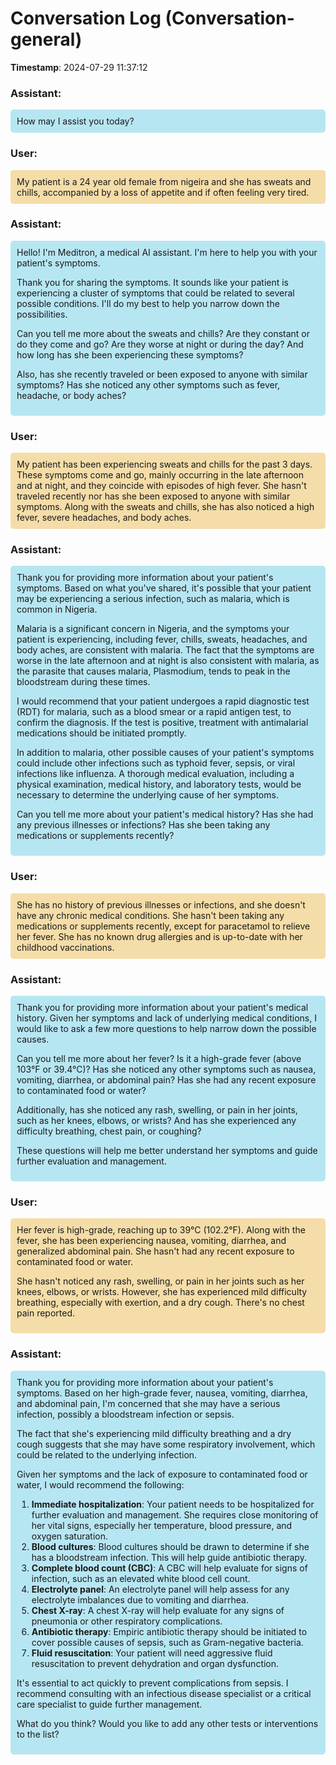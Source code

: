 # Conversation Log (Conversation-general)

**Timestamp**: 2024-07-29 11:37:12

### Assistant:

<div style="background-color: #B7E6F3; padding: 10px; border-radius: 5px;">
How may I assist you today?
</div>

### User:

<div style="background-color: #F4DDA8; padding: 10px; border-radius: 5px;">
My patient is a 24 year old female from nigeira and she has sweats and chills, accompanied by a loss of appetite and if often feeling very tired.

</div>

### Assistant:

<div style="background-color: #B7E6F3; padding: 10px; border-radius: 5px;">
Hello! I'm Meditron, a medical AI assistant. I'm here to help you with your patient's symptoms.

Thank you for sharing the symptoms. It sounds like your patient is experiencing a cluster of symptoms that could be related to several possible conditions. I'll do my best to help you narrow down the possibilities.

Can you tell me more about the sweats and chills? Are they constant or do they come and go? Are they worse at night or during the day? And how long has she been experiencing these symptoms?

Also, has she recently traveled or been exposed to anyone with similar symptoms? Has she noticed any other symptoms such as fever, headache, or body aches?
</div>

### User:

<div style="background-color: #F4DDA8; padding: 10px; border-radius: 5px;">
My patient has been experiencing sweats and chills for the past 3 days. These symptoms come and go, mainly occurring in the late afternoon and at night, and they coincide with episodes of high fever. She hasn't traveled recently nor has she been exposed to anyone with similar symptoms. Along with the sweats and chills, she has also noticed a high fever, severe headaches, and body aches.
</div>

### Assistant:

<div style="background-color: #B7E6F3; padding: 10px; border-radius: 5px;">
Thank you for providing more information about your patient's symptoms. Based on what you've shared, it's possible that your patient may be experiencing a serious infection, such as malaria, which is common in Nigeria.

Malaria is a significant concern in Nigeria, and the symptoms your patient is experiencing, including fever, chills, sweats, headaches, and body aches, are consistent with malaria. The fact that the symptoms are worse in the late afternoon and at night is also consistent with malaria, as the parasite that causes malaria, Plasmodium, tends to peak in the bloodstream during these times.

I would recommend that your patient undergoes a rapid diagnostic test (RDT) for malaria, such as a blood smear or a rapid antigen test, to confirm the diagnosis. If the test is positive, treatment with antimalarial medications should be initiated promptly.

In addition to malaria, other possible causes of your patient's symptoms could include other infections such as typhoid fever, sepsis, or viral infections like influenza. A thorough medical evaluation, including a physical examination, medical history, and laboratory tests, would be necessary to determine the underlying cause of her symptoms.

Can you tell me more about your patient's medical history? Has she had any previous illnesses or infections? Has she been taking any medications or supplements recently?
</div>

### User:

<div style="background-color: #F4DDA8; padding: 10px; border-radius: 5px;">
She has no history of previous illnesses or infections, and she doesn't have any chronic medical conditions. She hasn't been taking any medications or supplements recently, except for paracetamol to relieve her fever. She has no known drug allergies and is up-to-date with her childhood vaccinations.
</div>

### Assistant:

<div style="background-color: #B7E6F3; padding: 10px; border-radius: 5px;">
Thank you for providing more information about your patient's medical history. Given her symptoms and lack of underlying medical conditions, I would like to ask a few more questions to help narrow down the possible causes.

Can you tell me more about her fever? Is it a high-grade fever (above 103°F or 39.4°C)? Has she noticed any other symptoms such as nausea, vomiting, diarrhea, or abdominal pain? Has she had any recent exposure to contaminated food or water?

Additionally, has she noticed any rash, swelling, or pain in her joints, such as her knees, elbows, or wrists? And has she experienced any difficulty breathing, chest pain, or coughing?

These questions will help me better understand her symptoms and guide further evaluation and management.
</div>

### User:

<div style="background-color: #F4DDA8; padding: 10px; border-radius: 5px;">
Her fever is high-grade, reaching up to 39°C (102.2°F). Along with the fever, she has been experiencing nausea, vomiting, diarrhea, and generalized abdominal pain. She hasn't had any recent exposure to contaminated food or water.

She hasn't noticed any rash, swelling, or pain in her joints such as her knees, elbows, or wrists. However, she has experienced mild difficulty breathing, especially with exertion, and a dry cough. There's no chest pain reported.
</div>

### Assistant:

<div style="background-color: #B7E6F3; padding: 10px; border-radius: 5px;">
Thank you for providing more information about your patient's symptoms. Based on her high-grade fever, nausea, vomiting, diarrhea, and abdominal pain, I'm concerned that she may have a serious infection, possibly a bloodstream infection or sepsis.

The fact that she's experiencing mild difficulty breathing and a dry cough suggests that she may have some respiratory involvement, which could be related to the underlying infection.

Given her symptoms and the lack of exposure to contaminated food or water, I would recommend the following:

1. **Immediate hospitalization**: Your patient needs to be hospitalized for further evaluation and management. She requires close monitoring of her vital signs, especially her temperature, blood pressure, and oxygen saturation.
2. **Blood cultures**: Blood cultures should be drawn to determine if she has a bloodstream infection. This will help guide antibiotic therapy.
3. **Complete blood count (CBC)**: A CBC will help evaluate for signs of infection, such as an elevated white blood cell count.
4. **Electrolyte panel**: An electrolyte panel will help assess for any electrolyte imbalances due to vomiting and diarrhea.
5. **Chest X-ray**: A chest X-ray will help evaluate for any signs of pneumonia or other respiratory complications.
6. **Antibiotic therapy**: Empiric antibiotic therapy should be initiated to cover possible causes of sepsis, such as Gram-negative bacteria.
7. **Fluid resuscitation**: Your patient will need aggressive fluid resuscitation to prevent dehydration and organ dysfunction.

It's essential to act quickly to prevent complications from sepsis. I recommend consulting with an infectious disease specialist or a critical care specialist to guide further management.

What do you think? Would you like to add any other tests or interventions to the list?
</div>


